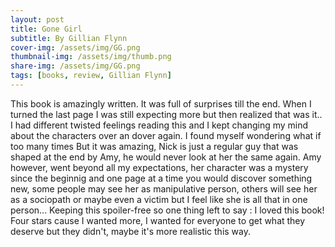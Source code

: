 ```yaml
---
layout: post
title: Gone Girl
subtitle: By Gillian Flynn
cover-img: /assets/img/GG.png
thumbnail-img: /assets/img/thumb.png
share-img: /assets/img/GG.png
tags: [books, review, Gillian Flynn]
---
```


This book is amazingly written.
It was full of surprises till the end. When I turned the last page I was still expecting more but then realized that was it..
I had different twisted feelings reading this and I kept changing my mind about the characters over an dover again. I found myself wondering what if too many times
But it was amazing, Nick is just a regular guy that was shaped at the end by Amy, he would never look at her the same again. Amy however, went beyond all my expectations, her character
was a mystery since the beginnig and one page at a time you would discover something new, some people may see her as manipulative person, others will see her as a sociopath or maybe even a victim
but I feel like she is all that in one person...
Keeping this spoiler-free so one thing left to say : I loved this book!
Four stars cause I wanted more, I wanted for everyone to get what they deserve but they didn't, maybe it's more realistic this way.
